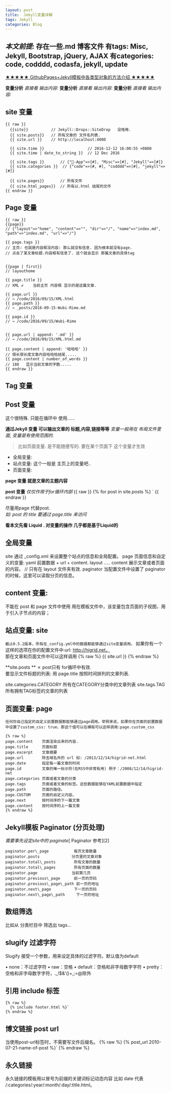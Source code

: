 ```yaml
---
layout: post
title:  Jekyll变量详解
tags: Jekyll
categories: Blog
---
```


*本文前提:*
存在一些.md 博客文件
有tags:  Misc, Jekyll, Bootstrap, jQuery, AJAX
有categories:  code, codddd, codasfa, jekyll, update
---

[★★★★★ GithubPages+Jekyll模板中各类型对象的方法介绍 ★★★★★][1]

**变量分析** *直接看 输出内容:*
**变量分析** *直接看 输出内容:*
**变量分析** *直接看 输出内容:*



## site 变量
	{{ raw }}
	  {{site}}          // Jekyll::Drops::SiteDrop   没啥用.
	  {{ site.posts}}   // 所有文章的 文件名列表. 
	  {{ site.url }}    // http://localhost:4000
	
	  {{ site.time }}                   // 2016-12-12 16:00:55 +0800
	  {{ site.time | date_to_string }}  // 12 Dec 2016
	
	  {{ site.tags }}       // {"-App"=>[#], "Misc"=>[#], "Jekyll"=>[#]}
	  {{ site.categories }}  // {"code"=>[#, #], "codddd"=>[#], "jekyll"=>[#]}
	
	  {{ site.pages}}       // 所有文件
	  {{ site.html_pages}}  // 所有以.html 结尾的文件
	{{ endraw }}


## Page 变量
	{{ raw }}
	{{page}}
	// {"layout"=>"home", "content"=>"", "dir"=>"/", "name"=>"index.md", "path"=>"index.md", "url"=>"/"}
	
	{{ page.tags }}
	// 主页: 也就是内容框没内容: 那么就没有信息. 因为根本就没有page. 
	// 点击了某文章标题.内容框有信息了. 这个就会显示 那篇文章的具体tag
	
	
	{{page | first}} 
	// layouthome
	
	{{ page.title }}
	// XML ✔︎    当前主页 内容框 显示的是这篇文章.
	
	{{ page.url }}
	// → /code/2016/09/15/XML.html
	{{ page.path }}
	// → _posts/2016-09-15-Wubi-Rime.md
	
	{{ page.id }} 
	// → /code/2016/09/15/Wubi-Rime
	
	
	{{ page.url | append: '.md' }}
	// → /code/2016/09/15/XML.html.md
	
	{{ page.content | append: '哈哈哈' }}
	// 很长很长度文章内容哈哈哈结尾.....
	{{ page.content | number_of_words }}
	// 188   显示当前文章的字数.....
	{{ endraw }}

## Tag 变量


## Post 变量
这个很特殊. 只能在循环中 使用......


**通过Jekyll 变量 可以输出文章的 标题,内容,链接等等**
 *变量一般用在 布局文件里面, 变量是有使用范围的.*
> 比如页面变量. 是不能随便写的. 要在某个页面下 这个变量才生效
- 全局变量: 
- 站点变量: 这个一般是 主页上的变量吧..
- 页面变量:



**page 变量 就是文章的主题内容**


**post 变量** *仅仅作用于for循环内部*
	{{ raw }}
	  {% for post in site.posts %} `
	{{ endraw }}

尽量用page 代替post.  
*如: post 的 title 要通过 page.title 来访问*

**看本文先看 Liquid . 对变量的操作 几乎都是基于Liquid的**






## 全局变量
site      通过 \_config.xml 来设置整个站点的信息和全局配置。
page      页面信息和自定义的变量: yaml 前置数据 + url + content.
layout  .....
content   展示文章或者页面的内容。 // 只有在 layout 文件夹有效.
paginator 当配置文件中设置了 paginator 的时候，这里可以读取分页的信息。


## content 变量: 
不能在 post 和 page 文件中使用
用在模板文件中，该变量包含页面的子视图，用于引入子节点的内容；



## 站点变量: site
`截止0.5.2版本，所有在_config.yml中的数据都能够通过site变量调用。`
如果你有一个这样的选项在你的配置文件中:url: http://higrid.net，  
那在文章和页面文件中可以这样调用
	{% raw %}
	  {{ site.url }}
	{% endraw %}

**site.posts ** ✗
post只有 for循环中有效.  
要显示文件标题的列表: 用 page.title 
按照时间排列的文章列表.



site.categories.CATEGORY   所有在CATEGORY分类中的文章列表
site.tags.TAG    所有拥有TAG标签的文章的列表





## 页面变量: page
`任何你自己指定的自定义前置数据都能够通过page调用。举例来说，如果你在页面的前置数据中设置了custom_css: true，那这个值可以在模板可以这样调用:page.custom_css`


	{% raw %}
	page.content    页面渲染出来的内容.
	page.title      页面标题
	page.excerpt    文章摘要
	page.url        除去域名外的 url 如: /2013/12/14/higrid-net.html
	page.date       指定每一篇文章的时间
	page.id         文章的唯一标示符(在RSS中非常有用) 例子：/2008/12/14/higrid-net
	page.categories 页面或者文章的分类
	page.tags       页面或者文章的标签。这些数据能够在YAML前置数据中指定
	page.path       页面的路径。
	page.CUSTOM     页面的自定义内容。
	page.next       按时间序的下一篇文章
	page.content    按时间序的上一篇文章
	{% endraw %}

## Jekyll模板 Paginator  (分页处理)
*需要事先设定site中的 paginate*[ Paginator 参考][2]

	paginator.per\_page           每页文章数量
	paginator.posts              分页里的文章对象
	paginator.total\_posts        所有文章的数量
	paginator.total\_pages        所有页面的数量
	paginator.page               当前第几页
	paginator.previous\_page      前一页的页码
	paginator.previous\_page\_path 前一页的地址
	paginator.next\_page          下一页的页码
	paginator.next\_page\_path     下一页的地址



## 数组筛选
比如从 分类栏目中 筛选出 tags...


## slugify  过滤字符
Slugify 接受一个参数，用来设定具体的过滤字符。默认值为default

• none：不过滤字符
• raw：空格
• default：空格和非字母数字字符
• pretty：空格和非字母数字字符，.\_!$&'()+,;=@除外



## 引用 include 标签
	{% raw %}
	  {% include footer.html %}`
	{% endraw %}


## 博文链接 post url
当使用post-url标签时，不需要写文件后缀名。
	{% raw %}
	  {% post_url 2010-07-21-name-of-post %}`
	{% endraw %}



## 永久链接
永久链接的模板用以冒号为前缀的关键词标记动态内容
比如 date 代表 /:categories/:year/:month/:day/:title.html。






[1]:	http://lilifeng.net/blogs/2015/01/07/Jekyll-Date/